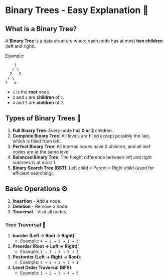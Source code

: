 # Binary Trees - Easy Explanation 🌳

## What is a Binary Tree?
A **Binary Tree** is a data structure where each node has at most **two children** (left and right).

Example:
```
    1
   / \
  2   3
 / \
4   5
```
- `1` is the **root** node.
- `2` and `3` are **children** of `1`.
- `4` and `5` are **children** of `2`.

## Types of Binary Trees 🏡
1. **Full Binary Tree**: Every node has **0 or 2** children.
2. **Complete Binary Tree**: All levels are filled except possibly the last, which is filled from left.
3. **Perfect Binary Tree**: All internal nodes have 2 children, and all leaf nodes are at the same level.
4. **Balanced Binary Tree**: The height difference between left and right subtrees is at most 1.
5. **Binary Search Tree (BST)**: Left child < Parent < Right child (used for efficient searching).

## Basic Operations ⚙️
1. **Insertion** - Add a node.
2. **Deletion** - Remove a node.
3. **Traversal** - Visit all nodes.

### Tree Traversal 🌲
1. **Inorder (Left → Root → Right)**:
   - Example: `4 → 2 → 5 → 1 → 3`
2. **Preorder (Root → Left → Right)**:
   - Example: `1 → 2 → 4 → 5 → 3`
3. **Postorder (Left → Right → Root)**:
   - Example: `4 → 5 → 2 → 3 → 1`
4. **Level Order Traversal (BFS)**:
   - Example: `1 → 2 → 3 → 4 → 5`

